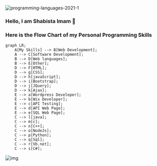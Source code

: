 ![programming-languages-2021-1](https://github.com/shabista-imam/shabista-imam/assets/64741363/436372b4-fed2-4c48-96cf-cba27213358c)

### Hello, I am Shabista Imam 👋
### Here is the Flow Chart of my Personal Programming Skills 
```mermaid
graph LR;
    A[My Skills] --> B[Web Development];
    A --> C[Software Development];
    B --> D[Web languages];
    B --> E[Other];
    D --> F[HTML];
    D --> g[CSS];
    D --> h[javaScript];
    D --> i[Bootstrap];
    D --> j[JQuery];
    D --> k[Ajax];
    E --> a[Wordpress Developer];
    E --> b[Wix Developer];
    E --> c[API Testing];
    E --> d[API Web Page];
    E --> e[SQL Web Page];
    C --> l[java];
    C --> m[c];
    C --> n[C++];
    C --> o[NodeJs];
    C --> p[Python];
    C --> q[Sql];
    C --> r[Vb.net];
    C --> s[C#];

```

![img](https://github.com/shabista-imam/shabista-imam/assets/64741363/fd558aad-a337-4021-9d8c-2babf159468b)







<!--
**shabista-imam/shabista-imam** is a ✨ _special_ ✨ repository because its `README.md` (this file) appears on your GitHub profile.

Here are some ideas to get you started:

- 🔭 I’m currently working on ...
- 🌱 I’m currently learning ...
- 👯 I’m looking to collaborate on ...
- 🤔 I’m looking for help with ...
- 💬 Ask me about ...
- 📫 How to reach me: ...
- 😄 Pronouns: ...
- ⚡ Fun fact: ...
-->
